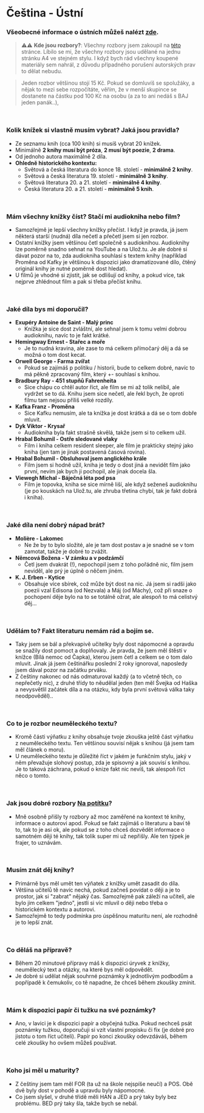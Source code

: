 # Čeština - Ústní

### Všeobecné informace o ústních můžeš nalézt [zde](../../FaQ/USTNI.md).

> ⚠️⚠️ **Kde jsou rozbory?**: Všechny rozbory jsem zakoupil na [této](https://www.snadnamaturita.cz/) stránce. Líbilo se mi, že všechny rozbory jsou udělané na jednu stránku A4 ve stejném stylu. I když bych rád všechny koupené materiály sem nahrál, z důvodu případného porušení autorských prav to dělat nebudu.

> Jeden rozbor většinou stojí 15 Kč. Pokud se domluvíš se spolužáky, a nějak to mezi sebe rozpočítáte, věřím, že v menší skupince se dostanete na částku pod 100 Kč na osobu (a za to ani nedáš s BAJ jeden panák..),

<br>

### Kolik knížek si vlastně musím vybrat? Jaká jsou pravidla?
- Ze seznamu knih (cca 100 knih) si musíš vybrat 20 knížek.
- Minimálně **2 knihy musí být próza**, **2 musí být poezie**, **2 drama**.
- Od jednoho autora maximálně 2 díla.
- **Ohledně historického kontextu:**
    - Světová a česká literatura do konce 18. století - **minimálně 2 knihy**.
    - Světová a česká literatura 19. století - **minimálně 3 knihy**. 
    - Světová literatura 20. a 21. století - **minimálně 4 knihy**.
    - Česká literatura 20. a 21. století  - **minimálně 5 knih**.

<br>

### Mám všechny knížky číst? Stačí mi audiokniha nebo film?
- Samozřejmě je lepší všechny knížky přečíst. I když je pravda, já jsem některá starší (nudná) díla nečetl a přečetl jsem si jen rozbor.
- Ostatní knížky jsem většinou četl společně s audioknihou. Audioknihy lze poměrně snadno sehnat na YouTube a na Ulož.tu. Je ale dobré si dávat pozor na to, zda audiokniha souhlasí s textem knihy (například Proměna od Kafky je většinou k dispozici jako dramatizované dílo,  čtěný originál knihy je nutné poměrně dost hledat).
- U filmů je vhodné si zjistit, jak se odlišují od knihy, a pokud více, tak nejprve zhlédnout film a pak si třeba přečíst knihu.

<br>

### Jaké díla bys mi doporučil?
- **Exupéry Antoine de Saint - Malý princ**
    - Knížka je sice dost zvláštní, ale sehnal jsem k tomu velmi dobrou audioknihu, navíc to je fakt krátké.
- **Hemingway Ernest - Stařec a moře**
    - Je to nudná kravina, ale zase to má celkem přímočarý děj a dá se možná o tom dost kecat.
- **Orwell George - Farma zvířat**
    - Pokud se zajímáš p politiku / historii, bude to celkem dobré, navíc to má pěkně zpracovaný film, který +- souhlasí s knihou.
- **Bradbury Ray - 451 stupňů Fahrenheita**
    - Sice chápu co chtěl autor říct, ale film se mi až tolik nelíbil, ale vydržet se to dá. Knihu jsem sice nečetl, ale řekl bych, že oproti filmu tam nejsou příliš velké rozdíly. 
- **Kafka Franz - Proměna**
    - Sice Kafku nemusím, ale ta knížka je dost krátká a dá se o tom dobře mluvit.
- **Dyk Viktor - Krysař**
    - Audiokniha byla fakt strašně skvělá, takže jsem si to celkem užil.
- **Hrabal Bohumil - Ostře sledované vlaky**
    - Film i kniha celkem resident sleeper, ale film je prakticky stejný jako kniha (jen tam je jinak postavená časová rovina).
- **Hrabal Bohumil - Obsluhoval jsem anglického krále**
    - Film jsem si hodně užil, kniha je tedy o dost jiná a nevidět film jako první, nevím jak bych ji pochopil, ale jinak docela šla.
- **Viewegh Michal - Báječná léta pod psa**
    - Film je topovka, kniha se sice mírně liší, ale když seženeš audioknihu (je po kouskách na Ulož.tu, ale zhruba třetina chybí, tak je fakt dobrá i kniha).

<br>

### Jaké díla není dobrý nápad brát?
- **Molière - Lakomec**
    - Ne že by to bylo složité, ale je tam dost postav a je snadné se v tom zamotat, takže je dobré to zvážit.
- **Němcová Božena - V zámku a v podzámčí**
    - Četl jsem dvakrát (!), nepochopil jsem z toho pořádně nic, film jsem neviděl, ale prý je úplně o něčem jiném.
- **K. J. Erben - Kytice**
    - Obsahuje více sbírek, což může být dost na nic. Já jsem si radši jako poezii vzal Edisona (od Nezvala) a Máj (od Máchy), což při snaze o pochopení děje bylo na to se totálně ožrat, ale alespoň to má celistvý děj... 

<br>

### Udělám to? Fakt literaturu nemám rád a bojím se.
- Taky jsem se bál a překvapivě učitelky byly dost nápomocné a opravdu se snažily dost pomoct a doplňovaly. Je pravda, že jsem měl štěstí v knížce (Bílá nemoc od Čapka), kterou jsem četl a celkem se o tom dalo mluvit. Jinak já jsem češtinářku poslední 2 roky ignoroval, naposledy jsem dával pozor na začátku prváku.
- Z češtiny nakonec od nás odmaturoval každý (a to včetně těch, co nepřečetly nic), z druhé třídy to něudělal jeden (ten měl Švejka od Haška a nevysvětlil začátek díla a na otázku, kdy byla první světová válka taky neodpověděl)..

<br>

### Co to je rozbor neuměleckého textu?
- Kromě části výňatku z knihy obsahuje tvoje zkouška ještě část výňatku z neuměleckého textu. Ten většinou souvisí nějak s knihou (já jsem tam měl článek o moru).
- U neuměleckého textu je důležité říct v jakém je funkčním stylu, jaký v něm převažuje slohový postup, zda je spisovný a jak souvisí s knihou. Je to taková záchrana, pokud o knize fakt nic nevíš, tak alespoň říct něco o tomto.

<br>

### Jak jsou dobré rozbory [Na potítku](https://www.youtube.com/@Napotitku)?
- Mně osobně přišly ty rozbory až moc zaměřené na kontext té knihy, informace o autorovi apod. Pokud se fakt zajímáš o literaturu a baví tě to, tak to je asi ok, ale pokud se z toho chceš dozvědět informace o samotném ději té knihy, tak tolik super mi už nepřišly. Ale ten týpek je frajer, to uznávám. 

<br>

### Musím znát děj knihy?
- Primárně bys měl umět ten výňatek z knížky umět zasadit do díla.
- Většina učitelů tě navíc nechá, pokud začneš povídat o ději a je to prostor, jak si "zabrat" nějaký čas. Samozřejmě pak záleží na učiteli, ale bylo jim celkem "jedno", jestli si víc mluvil o ději nebo třeba o historickém kontextu a autorovi.
- Samozřejmě to tedy podmínka pro úspěšnou maturitu není, ale rozhodně je to lepší znát.

<br>

### Co děláš na přípravě?
- Během 20 minutové přípravy máš k dispozici úryvek z knížky, neumělecký text a otázky, na které bys měl odpovědět.
- Je dobré si udělat nějak souhrné poznámky k jednotlivým podbodům a popřípadě k čemukoliv, co tě napadne, že chceš během zkoušky zmínit.

<br>

### Mám k dispozici papír či tužku na své poznámky?
- Ano, v lavici je k dispozici papír a obyčejná tužka. Pokud nechceš psát poznámky tužkou, doporučuji si vzít vlastní propisku či fix (je dobré pro jistotu o tom říct učiteli). Papír po konci zkoušky odevzdáváš, během celé zkoušky ho ovšem můžeš používat.

<br>

### Koho jsi měl u maturity?
- Z češtiny jsem tam měl FOR (ta už na škole nejspíše neučí) a POS. Obě dvě byly dost v pohodě a upravdu byly nápomocné.
- Co jsem slyšel, v druhé třídě měli HAN a JED a prý taky byly bez problému. BED prý taky šla, takže bych se nebál.
